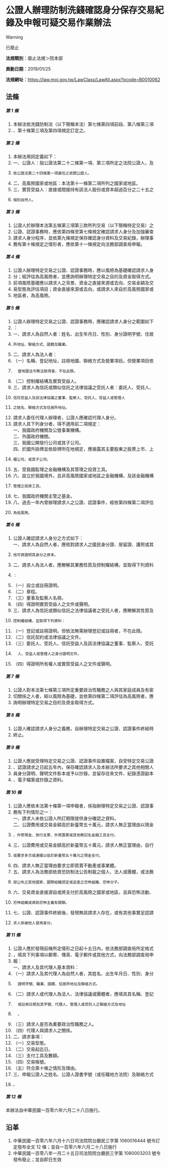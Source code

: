 # 公證人辦理防制洗錢確認身分保存交易紀錄及申報可疑交易作業辦法
> [!WARNING]
> 已廢止

**法規類別**：廢止法規＞院本部

**異動日期**：2019/01/25  

**法規網址**：https://law.moj.gov.tw/LawClass/LawAll.aspx?pcode=B0010062



## 法條
##### 第 1 條
1. 本辦法依洗錢防制法（以下簡稱本法）第七條第四項前段、第八條第三項
1. 、第十條第三項及第四項規定訂定之。

##### 第 2 條
1. 本辦法用詞定義如下：  
1. 一、公證人：指公證法第二十二條第一項、第三項所定之法院公證人，及
1.     依公證法第二十四條第一項遴任之民間公證人。
1. 二、高風險國家或地區：本法第十一條第二項所列之國家或地區。
1. 三、實質受益人：直接或間接持有該法人股份或資本超過百分之二十五之
1.     個別自然人。

##### 第 3 條
1. 公證人於辦理本法第五條第三項第三款所列交易（以下簡稱特定交易）之
1. 公證、認證事務時，應依第四條至第七條規定確認請求人身分及加強審查
1. 請求人身分程序，並依第九條規定保存確認身分資料及交易紀錄，辦理事
1. 務有第十條規定之情形者，應依第十一條規定向法務部調查局申報。

##### 第 4 條
1. 公證人辦理特定交易之公證、認證事務時，應以風險為基礎確認請求人身
1. 分；經評估為高風險者，並應詢明辦理特定交易之目的及資金取得方式。
1. 前項風險基礎應以請求人之背景、資金之直接來源或去向、交易金額及交
1. 易型態為評估項目；資金直接來源或去向，或請求人來自於高風險國家或
1. 地區者，為高風險。

##### 第 5 條
1. 公證人辦理特定交易之公證、認證事務時，應確認請求人身分之範圍如下
1. ： 
1. 一、請求人為自然人者：姓名、出生年月日、性別、身分證明字號、住居
1.     所地址、聯絡方式、國籍及職業。
1. 二、請求人為法人者：
1. （一）名稱、登記地址、註冊地國、聯絡方式及營業項目。但營業項目依
1.       當地國法令無法取得者，不在此限。
1. （二）控制權結構及實質受益人。
1. 三、請求人為信託或類似信託之法律協議之受託人者：委託人、受託人、
1.     信託受益人及該法律協議之董事、監察人、受託人、受益人或管理人
1.     之姓名、聯絡方式及住居所地址。
1. 請求人委任代理人辦理者，公證人應確認代理人身分。
1. 請求人具下列身分者，得不適用前二項規定：  
一、我國政府機關及公營事業機構。  
二、外國政府機關。  
三、我國公開發行公司或其子公司。  
四、於國外掛牌並依掛牌所在地規定，應揭露其主要股東之股票上市、上
1.     櫃公司，或其子公司。
1. 五、受我國監理之金融機構及其管理之投資工具。
1. 六、設立於我國境外，且非高風險國家或地區之金融機構，及該金融機構
1.     管理之投資工具。
1. 七、我國政府機關主管之基金。
1. 八、過去一年內曾辦理請求人之公證、認證事件，經依第四條第二項評估
1.     為低風險。

##### 第 6 條
1. 公證人確認請求人身分之方式如下：  
一、請求人為自然人者，應核對請求人之國民身分證、居留證、護照或其
1.     他可資證明其身分之原本。
1. 二、請求人為法人者，應瞭解其業務性質及控制權結構，並取得下列資料
1.     ：
1. （一）設立或註冊證明。
1. （二）章程。
1. （三）董事及監察人名冊。
1. （四）得證明實質受益人之文件或聲明。
1. 三、請求人為信託或類似信託之法律協議者之受託人者，應瞭解其性質及
1.     控制權結構，並取得下列資料：
1. （一）登記或註冊證明。但依法無需辦理登記或註冊者，不在此限。
1. （二）信託契約或法律協議之文件。
1. （三）委託人、受託人、信託受益人及該法律協議之董事、監察人、受託
1.       人、受益人或管理人之身分證明文件。
1. （四）得證明所有權人或實質受益人之文件或聲明。

##### 第 7 條
1. 公證人對本法第七條第三項所定重要政治性職務之人與其家庭成員及有密
1. 切關係之人者，經以風險為基礎，並依第四條第二項評估為高風險者，應
1. 詢明辦理特定交易之目的及資金取得方式。

##### 第 8 條
1. 公證人確認請求人身分之義務，自辦理特定交易之公證、認證事件終結時
1. 終止。

##### 第 9 條
1. 公證人應就受理特定交易之公證、認證事件設置檔案，自受特定交易公證
1. 、認證請求之日起五年內，保存確認請求人及本辦法所要求之其他相關人
1. 員身分證明、聲明文件影本或予以抄錄，並留存往來文件、紀錄憑證副本
1. 、電子檔案或抄錄之資料。

##### 第 10 條
1. 公證人應依本法第十條第一項申報者，係指辦理特定交易之公證、認證事
1. 務有下列情形之一：  
一、請求人未依公證人所訂期限提供身分確認之資料。  
二、公證費用或交易金額高於新臺幣五十萬元，請求人無正當理由以現金
1.     、外幣現金、旅行支票、外幣匯票或其他無記名金融工具支付。
1. 三、公證費用或交易金額高於新臺幣五十萬元，請求人無正當理由，自行
1.     或要求多次或連續以低於新臺幣五十萬元之現金支付。
1. 四、請求人無正當理由要求立即買賣不動產或事業體。
1. 五、請求人為法務部依資恐防制法公告制裁之個人、法人或團體，或法務
1.     部公布之其他國家、國際組織認定或追查之恐怖組織、恐怖分子。
1. 六、交易資金直接源自或將支付於高風險之國家或地區，且與恐怖活動、
1.     恐怖組織或資助恐怖主義有關聯。
1. 七、公證、認證事件終結後，發現無該請求人存在，或有其他事實足認請
1.     求人係被他人冒用身分。

##### 第 11 條
1. 公證人應於發現前條所定情形之日起十五日內，依法務部調查局所定格式
1. ，填具下列事項以郵寄、傳真、電子郵件或其他方式，向法務部調查局申
1. 報：  
一、請求人及其代理人基本資料：
1. （一）請求人及其代理人為自然人者，其姓名、出生年月日、性別、身分
1.       證明字號、職業、國籍、住居所地址及聯絡方式。
1. （二）請求人或代理人為法人、法律協議或團體者，應填具其名稱、登記
1.       或註冊日期及其字號、代理人、管理人或受託人之聯絡方式及地址
1.       。
1. （三）請求人是否為重要政治性職務之人。
1. （四）代理人與請求人之關係。
1. 二、請求事項：
1. （一）交易型態。
1. （二）交易起迄日。
1. （三）支付工具及數額。
1. （四）交易帳號。
1. （五）符合第十條之情形及理由。
1. 三、申報公證人之姓名、公證人證書字號（或任職地方法院）及聯絡方式
1.     。

##### 第 12 條
本辦法自中華民國一百零六年六月二十八日施行。

## 沿革
1. 中華民國一百零六年六月十六日司法院院台廳民三字第 1060016444 號令訂定發布全文 12 條；並自一百零六年六月二十八日施行
1. 中華民國一百零八年一月二十五日司法院院台廳民三字第 1080003203 號令發布廢止；並自即日生效
